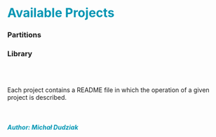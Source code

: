 #  <span style="color:rgb(0, 150, 180);">Available Projects</span>

### Partitions

### Library


</br></br>

Each project contains a README file in which the operation of a given project is described.

</br>

##### <span style="color:rgb(0, 150, 180);"> Author: Michał Dudziak</span>


